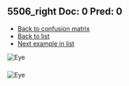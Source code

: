 ## 5506_right Doc: 0 Pred: 0
- [Back to confusion matrix](https://github.com/juliandewit/kaggle_retinopathy/blob/master/matrix.md)
- [Back to list](https://github.com/juliandewit/kaggle_retinopathy/blob/master/lists/00/list.md)
- [Next example in list](https://github.com/juliandewit/kaggle_retinopathy/blob/master/lists/00/55/5508_left.md)

![Eye](https://retinopaty.blob.core.windows.net/size1024/5506_right_0.jpeg)

### 

![Eye]()
